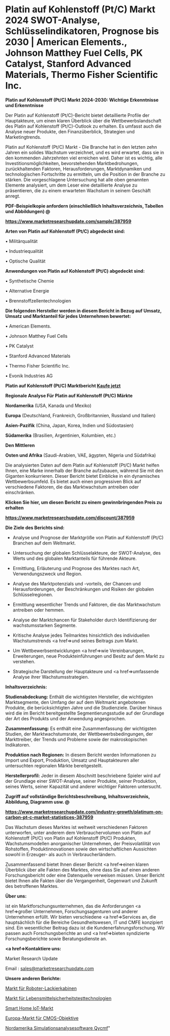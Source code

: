 # Platin auf Kohlenstoff (Pt/C) Markt 2024 SWOT-Analyse, Schlüsselindikatoren, Prognose bis 2030 | American Elements., Johnson Matthey Fuel Cells, PK Catalyst, Stanford Advanced Materials, Thermo Fisher Scientific Inc.

<strong>Platin auf Kohlenstoff (Pt/C) Markt 2024-2030: Wichtige Erkenntnisse und Erkenntnisse</strong>

Der Platin auf Kohlenstoff (Pt/C)-Bericht bietet detaillierte Profile der Hauptakteure, um einen klaren Überblick über die Wettbewerbslandschaft des Platin auf Kohlenstoff (Pt/C)-Outlook zu erhalten. Es umfasst auch die Analyse neuer Produkte, den Finanzüberblick, Strategien und Marketingtrends.

Platin auf Kohlenstoff (Pt/C) Markt - Die Branche hat in den letzten zehn Jahren ein solides Wachstum verzeichnet, und es wird erwartet, dass sie in den kommenden Jahrzehnten viel erreichen wird. Daher ist es wichtig, alle Investitionsmöglichkeiten, bevorstehenden Marktbedrohungen, zurückhaltenden Faktoren, Herausforderungen, Marktdynamiken und technologischen Fortschritte zu ermitteln, um die Position in der Branche zu stärken. Die vorgeschlagene Untersuchung hat alle oben genannten Elemente analysiert, um dem Leser eine detaillierte Analyse zu präsentieren, die zu einem erwarteten Wachstum in seinem Geschäft anregt.



<strong><b>PDF-Beispielkopie anfordern (einschließlich Inhaltsverzeichnis, Tabellen und Abbildungen) @ </b></strong>

<strong><a href=https://www.marketresearchupdate.com/sample/387959>

<strong>https://www.marketresearchupdate.com/sample/387959</u></a></strong></strong>



<strong>Arten von Platin auf Kohlenstoff (Pt/C) abgedeckt sind:</strong>

• Militärqualität

• Industriequalität

• Optische Qualität



<strong>Anwendungen von Platin auf Kohlenstoff (Pt/C) abgedeckt sind:</strong>

• Synthetische Chemie

• Alternative Energie

• Brennstoffzellentechnologien



<strong>Die folgenden Hersteller werden in diesem Bericht in Bezug auf Umsatz, Umsatz und Marktanteil für jedes Unternehmen bewertet:</strong>

• American Elements.

• Johnson Matthey Fuel Cells

• PK Catalyst

• Stanford Advanced Materials

• Thermo Fisher Scientific Inc.

• Evonik Industries AG



<strong>Platin auf Kohlenstoff (Pt/C) Marktbericht <a href=https://www.marketresearchupdate.com/buynow/387959>Kaufe jetzt</a></strong>



<strong>Regionale Analyse Für Platin auf Kohlenstoff (Pt/C) Märkte</strong>



<strong>Nordamerika</strong> (USA, Kanada und Mexiko)



<strong>Europa</strong> (Deutschland, Frankreich, Großbritannien, Russland und Italien)



<strong>Asien-Pazifik</strong> (China, Japan, Korea, Indien und Südostasien)



<strong>Südamerika</strong> (Brasilien, Argentinien, Kolumbien, etc.)



<strong>Den Mittleren</strong> 

<strong>Osten und Afrika</strong> (Saudi-Arabien, VAE, ägypten, Nigeria und Südafrika)

Die analysierten Daten auf dem Platin auf Kohlenstoff (Pt/C) Markt helfen Ihnen, eine Marke innerhalb der Branche aufzubauen, während Sie mit den Giganten konkurrieren. Dieser Bericht bietet Einblicke in ein dynamisches Wettbewerbsumfeld. Es bietet auch einen progressiven Blick auf verschiedene Faktoren, die das Marktwachstum antreiben oder einschränken.



<strong>Klicken Sie hier, um diesen Bericht zu einem gewinnbringenden Preis zu erhalten
</strong>

<strong><a href=https://www.marketresearchupdate.com/discount/387959>https://www.marketresearchupdate.com/discount/387959</b></u></strong></a>



<strong>Die Ziele des Berichts sind:</strong>

- Analyse und Prognose der Marktgröße von Platin auf Kohlenstoff (Pt/C) Branchen auf dem Weltmarkt.

- Untersuchung der globalen Schlüsselakteure, der SWOT-Analyse, des Werts und des globalen Marktanteils für führende Akteure.

- Ermittlung, Erläuterung und Prognose des Marktes nach Art, Verwendungszweck und Region.

- Analyse des Marktpotenzials und -vorteils, der Chancen und Herausforderungen, der Beschränkungen und Risiken der globalen Schlüsselregionen.

- Ermittlung wesentlicher Trends und Faktoren, die das Marktwachstum antreiben oder hemmen.

- Analyse der Marktchancen für Stakeholder durch Identifizierung der wachstumsstarken Segmente.

- Kritische Analyse jedes Teilmarktes hinsichtlich des individuellen Wachstumstrends <a href=>und</a> seines Beitrags zum Markt.

- Um Wettbewerbsentwicklungen <a href=>wie</a> Vereinbarungen, Erweiterungen, neue Produkteinführungen und Besitz auf dem Markt zu verstehen.

- Strategische Darstellung der Hauptakteure und <a href=>umfas</a>sende Analyse ihrer Wachstumsstrategien.



<strong>Inhaltsverzeichnis:</strong>



<strong>Studienabdeckung:</strong> Enthält die wichtigsten Hersteller, die wichtigsten Marktsegmente, den Umfang der auf dem Weltmarkt angebotenen Produkte, die berücksichtigten Jahre und die Studienziele. Darüber hinaus wird die im Bericht bereitgestellte Segmentierungsstudie auf der Grundlage der Art des Produkts und der Anwendung angesprochen.



<strong>Zusammenfassung:</strong> Es enthält eine Zusammenfassung der wichtigsten Studien, der Marktwachstumsrate, der Wettbewerbsbedingungen, der Markttreiber, der Trends und Probleme sowie der makroskopischen Indikatoren.



<strong>Produktion nach Regionen:</strong> In diesem Bericht werden Informationen zu Import und Export, Produktion, Umsatz und Hauptakteuren aller untersuchten regionalen Märkte bereitgestellt.



<strong>Herstellerprofil:</strong> Jeder in diesem Abschnitt beschriebene Spieler wird auf der Grundlage einer SWOT-Analyse, seiner Produkte, seiner Produktion, seines Werts, seiner Kapazität und anderer wichtiger Faktoren untersucht.



<strong><b>Zugriff auf vollständige Berichtsbeschreibung, Inhaltsverzeichnis, Abbildung, Diagramm usw. @ </b></strong>

<strong><a href=https://www.marketresearchupdate.com/industry-growth/platinum-on-carbon-pt-c-market-statistices-387959>https://www.marketresearchupdate.com/industry-growth/platinum-on-carbon-pt-c-market-statistices-387959</a></strong>

Das Wachstum dieses Marktes ist weltweit verschiedenen Faktoren unterworfen, unter anderem dem Verbrauchervolumen von Platin auf Kohlenstoff (Pt/C) von Platin auf Kohlenstoff (Pt/C) Produkten, Wachstumsmodellen anorganischer Unternehmen, der Preisvolatilität von Rohstoffen, Produktinnovationen sowie den wirtschaftlichen Aussichten sowohl in Erzeuger- als auch in Verbraucherländern.

Zusammenfassend bietet Ihnen dieser Bericht <a href=>einen</a> klaren Überblick über alle Fakten des Marktes, ohne dass Sie auf einen anderen Forschungsbericht oder eine Datenquelle verweisen müssen. Unser Bericht bietet Ihnen alle Fakten über die Vergangenheit, Gegenwart und Zukunft des betroffenen Marktes.



<strong>Über uns:</strong>

 ist ein Marktforschungsunternehmen, das die Anforderungen <a href=>großer</a> Unternehmen, Forschungsagenturen und anderer Unternehmen erfüllt. Wir bieten verschiedene <a href=>Services</a> an, die hauptsächlich für die Bereiche Gesundheitswesen, IT und CMFE konzipiert sind. Ein wesentlicher Beitrag dazu ist die Kundenerfahrungsforschung. Wir passen auch Forschungsberichte an und <a href=>bieten</a> syndizierte Forschungsberichte sowie Beratungsdienste an.



<strong><a href=>Kontaktiere uns:</a></strong>

Market Research Update

Email : sales@marketresearchupdate.com



<strong>Unsere anderen Berichte:</strong>

<a href=https://www.linkedin.com/pulse/robotic-paint-booth-market-expected-witness-high>Markt für Roboter-Lackierkabinen</a>

<a href=https://www.linkedin.com/pulse/food-safety-testing-technologies-market-size-1f>Markt für Lebensmittelsicherheitstesttechnologien</a>

<a href=https://www.linkedin.com/pulse/smart-home-iot-market-report-2023-top-company-trends-future>Smart Home IoT-Markt</a>

<a href=https://www.linkedin.com/pulse/europe-cmos-lenses-market-2023-pointing-capture>Europa-Markt für CMOS-Objektive</a>

<a href=https://www.linkedin.com/pulse/north-america-simulation-analysis-software-qycmf/>Nordamerika Simulationsanalysesoftware Qycmf</a>"
